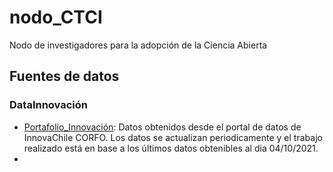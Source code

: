 # nodo_CTCI
Nodo de investigadores para la adopción de la Ciencia Abierta


## Fuentes de datos

### DataInnovación 
- [Portafolio_Innovación](/data/portafolio_innova.xlsx): Datos obtenidos desde el portal de datos de InnovaChile CORFO. Los datos se actualizan periodicamente y el trabajo realizado está en base a los últimos datos obtenibles al dia 04/10/2021.
- 
